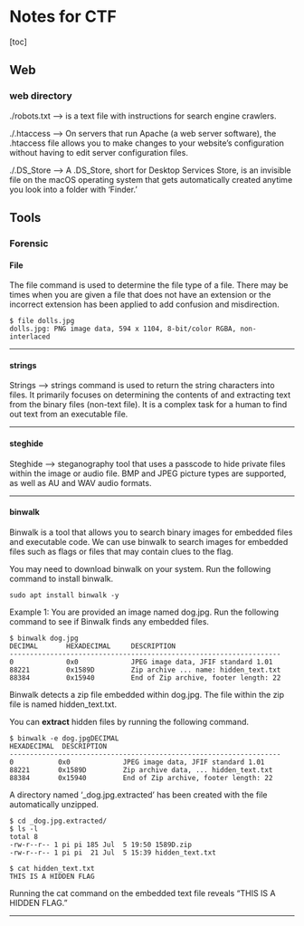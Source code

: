 
# Notes for CTF

[toc]

## Web
### web directory
./robots.txt --> is a text file with instructions for search engine crawlers.

./.htaccess --> On servers that run Apache (a web server software), the .htaccess file allows you to make changes to your website’s configuration without having to edit server configuration files.

./.DS_Store --> A .DS_Store, short for Desktop Services Store, is an invisible file on the macOS operating system that gets automatically created anytime you look into a folder with ‘Finder.’

## Tools
### Forensic

#### File

The file command is used to determine the file type of a file. There may be times when you are given a file that does not have an extension or the incorrect extension has been applied to add confusion and misdirection.

```
$ file dolls.jpg 
dolls.jpg: PNG image data, 594 x 1104, 8-bit/color RGBA, non-interlaced

```

<hr>

#### strings
Strings --> strings command is used to return the string characters into files. It primarily focuses on determining the contents of and extracting text from the binary files (non-text file). It is a complex task for a human to find out text from an executable file.

<hr>

#### steghide
Steghide --> steganography tool that uses a passcode to hide private files within the image or audio file. BMP and JPEG picture types are supported, as well as AU and WAV audio formats. 

<hr>

#### binwalk
Binwalk is a tool that allows you to search binary images for embedded files and executable code. We can use binwalk to search images for embedded files such as flags or files that may contain clues to the flag.

You may need to download binwalk on your system. Run the following command to install binwalk.

```
sudo apt install binwalk -y
```

Example 1:
You are provided an image named dog.jpg.
Run the following command to see if Binwalk finds any embedded files.

```
$ binwalk dog.jpg
DECIMAL       HEXADECIMAL     DESCRIPTION
-------------------------------------------------------------------
0             0x0             JPEG image data, JFIF standard 1.01
88221         0x1589D         Zip archive ... name: hidden_text.txt
88384         0x15940         End of Zip archive, footer length: 22

```

Binwalk detects a zip file embedded within dog.jpg. The file within the zip file is named hidden_text.txt.

You can **extract** hidden files by running the following command.

```
$ binwalk -e dog.jpgDECIMAL
HEXADECIMAL  DESCRIPTION
-------------------------------------------------------------------
0           0x0             JPEG image data, JFIF standard 1.01
88221       0x1589D         Zip archive data, ... hidden_text.txt
88384       0x15940         End of Zip archive, footer length: 22
```

A directory named ‘_dog.jpg.extracted’ has been created with the file automatically unzipped.

```
$ cd _dog.jpg.extracted/
$ ls -l
total 8
-rw-r--r-- 1 pi pi 185 Jul  5 19:50 1589D.zip
-rw-r--r-- 1 pi pi  21 Jul  5 15:39 hidden_text.txt

$ cat hidden_text.txt
THIS IS A HIDDEN FLAG
```

Running the cat command on the embedded text file reveals “THIS IS A HIDDEN FLAG.”


<hr>
